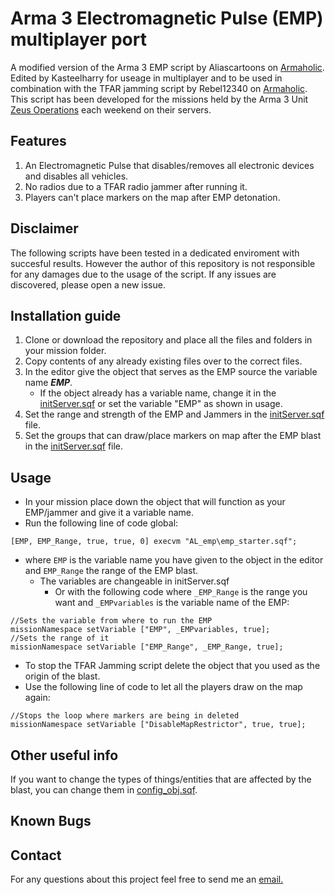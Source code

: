 # Arma 3 Electromagnetic Pulse (EMP) multiplayer port

A modified version of the Arma 3 EMP script by Aliascartoons on [Armaholic](http://www.armaholic.com/page.php?id=34293). Edited by Kasteelharry for useage in multiplayer and to be used in combination with the TFAR jamming script by Rebel12340 on [Armaholic](http://www.armaholic.com/page.php?id=32660). This script has been developed for the missions held by the Arma 3 Unit [Zeus Operations](https://www.zeusops.com/#home) each weekend on their servers.

## Features

1. An Electromagnetic Pulse that disables/removes all electronic devices and disables all vehicles.
2. No radios due to a TFAR radio jammer after running it.
3. Players can't place markers on the map after EMP detonation.

## Disclaimer

The following scripts have been tested in a dedicated enviroment with succesful results. However the author of this repository is not responsible for any damages due to the usage of the script. If any issues are discovered, please open a new issue.

## Installation guide

1. Clone or download the repository and place all the files and folders in your mission folder.
2. Copy contents of any already existing files over to the correct files.
3. In the editor give the object that serves as the EMP source the variable name ***EMP***.
   - If the object already has a variable name, change it in the [initServer.sqf](EMP_DEMO_MISSION.Stratis/initServer.sqf) or set the variable "EMP" as shown in usage.
4. Set the range and strength of the EMP and Jammers in the [initServer.sqf](EMP_DEMO_MISSION.Stratis/initServer.sqf) file.
5. Set the groups that can draw/place markers on map after the EMP blast in the [initServer.sqf](EMP_DEMO_MISSION.Stratis/initServer.sqf) file.

## Usage

- In your mission place down the object that will function as your EMP/jammer and give it a variable name.
- Run the following line of code global:

```sqf
[EMP, EMP_Range, true, true, 0] execvm "AL_emp\emp_starter.sqf";
```

- where ```EMP``` is the variable name you have given to the object in the editor and ```EMP_Range``` the range of the EMP blast.
  - The variables are changeable in initServer.sqf
    - Or with the following code where ```_EMP_Range``` is the range you want and ```_EMPvariables``` is the variable name of the EMP:

```sqf
//Sets the variable from where to run the EMP
missionNamespace setVariable ["EMP", _EMPvariables, true];
//Sets the range of it
missionNamespace setVariable ["EMP_Range", _EMP_Range, true];
```

- To stop the TFAR Jamming script delete the object that you used as the origin of the blast.
- Use the following line of code to let all the players draw on the map again:

```sqf
//Stops the loop where markers are being in deleted
missionNamespace setVariable ["DisableMapRestrictor", true, true];
```

## Other useful info

If you want to change the types of things/entities that are affected by the blast, you can change them in [config_obj.sqf](EMP_DEMO_MISSION.Stratis/AL_emp/config_obj.sqf).

## Known Bugs

## Contact

For any questions about this project feel free to send me an [email.](mailto:g.samuel.cooper@gmail.com?[GitHub]%20Arma%20EMP%20Script)
